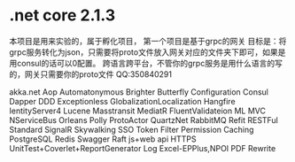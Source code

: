 # .net core 2.1.3
本项目是用来实验的，属于孵化项目，
第一个项目是基于grpc的网关
目标是：将grpc服务转化为json，只需要将proto文件放入网关对应的文件夹下即可，如果是用consul的话可以0配置。
跨语言跨平台，不管你的grpc服务是用什么语言的写的，网关只需要你的proto文件
QQ:350840291

akka.net
Aop
Automatonymous
Brighter
Butterfly
Configuration
Consul
Dapper
DDD
Exceptionless
GlobalizationLocalization
Hangfire
IentityServer4
Lucene
Masstransit
MediatR
FluentValidateion
ML
MVC
NServiceBus
Orleans
Polly
ProtoActor
QuartzNet
RabbitMQ
Refit
RESTFul Standard
SignalR
Skywalking
SSO
Token
Filter
Permission
Caching
PostgreSQL
Redis
Swagger
Raft
js+web api
HTTPS
UnitTest+Coverlet+ReportGenerator
Log
Excel-EPPlus,NPOI
PDF
Rewrite
















